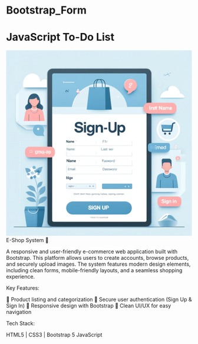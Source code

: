 # Bootstrap_Form
# JavaScript To-Do List



![Screenshot](image.webp)
E-Shop System 🚀

A responsive and user-friendly e-commerce web application built with Bootstrap. This platform allows users to create accounts, browse products, and securely upload images. The system features modern design elements, including clean forms, mobile-friendly layouts, and a seamless shopping experience.

Key Features:

🛒 Product listing and categorization
🔐 Secure user authentication (Sign Up & Sign In)
📱 Responsive design with Bootstrap
🎨 Clean UI/UX for easy navigation

Tech Stack:

HTML5 | CSS3 | Bootstrap 5
JavaScript
